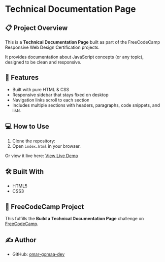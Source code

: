 # Technical Documentation Page

## 📋 Project Overview
This is a **Technical Documentation Page** built as part of the FreeCodeCamp Responsive Web Design Certification projects.

It provides documentation about JavaScript concepts (or any topic), designed to be clean and responsive.

## 🚀 Features
- Built with pure HTML & CSS
- Responsive sidebar that stays fixed on desktop
- Navigation links scroll to each section
- Includes multiple sections with headers, paragraphs, code snippets, and lists

## 💻 How to Use
1. Clone the repository:
2. Open `index.html` in your browser.

Or view it live here:
[View Live Demo](https://omar-gomaa-dev.github.io/build-a-technical-documentation-page/)

## 🛠 Built With
- HTML5
- CSS3

## 🎯 FreeCodeCamp Project
This fulfills the **Build a Technical Documentation Page** challenge on [FreeCodeCamp](https://www.freecodecamp.org/).

## ✍️ Author
- GitHub: [omar-gomaa-dev](https://github.com/omar-gomaa-dev)
